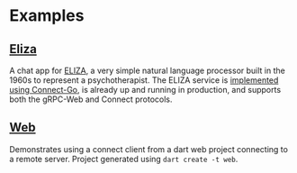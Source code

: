 # Examples

## [Eliza](/example/eliza/)

A chat app for [ELIZA](https://en.wikipedia.org/wiki/ELIZA), a very simple natural language processor built in the 1960s to represent a psychotherapist. The ELIZA service is [implemented using Connect-Go](https://github.com/connectrpc/examples-go), is already up and running in production, and supports both the gRPC-Web and Connect protocols.

## [Web](/example/web/)

Demonstrates using a connect client from a dart web project connecting to a remote server.
Project generated using `dart create -t web`.

